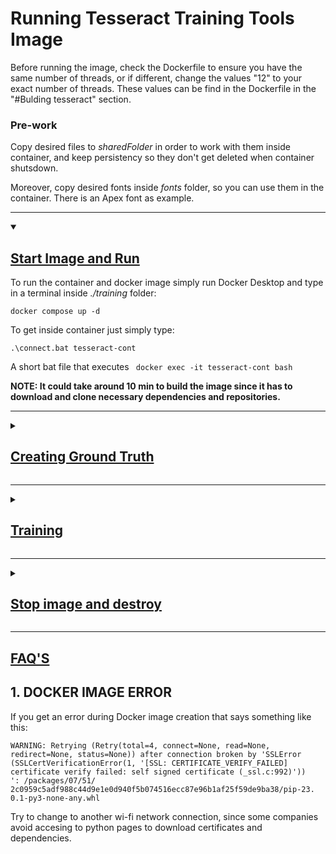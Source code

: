 # <b>Running Tesseract Training Tools Image</b>
Before running the image, check the Dockerfile to ensure you have the same number of threads, or if different, change the values "12" to your
exact number of threads. These values can be find in the Dockerfile in the "#Bulding tesseract" section.

### Pre-work 
Copy desired files to _sharedFolder_ in order to work with them inside container, and keep persistency so they don't get deleted when container shutsdown.

Moreover, copy desired fonts inside _fonts_ folder, so you can use them in the container. There is an Apex font as example.

***
<details open>
  <summary><h2><u>Start Image and Run</u></h2></summary>

  To run the container and docker image simply run Docker Desktop and type in a terminal inside _./training_ folder:

  ```
  docker compose up -d
  ```

  To get inside container just simply type:

  ```
  .\connect.bat tesseract-cont
  ```

  A short bat file that executes ``` docker exec -it tesseract-cont bash```


  **NOTE: It could take around 10 min to build the image since it has to download and clone necessary dependencies and repositories.**
</details>

<!--- 
It clones everything at the same time so you can check if has finished using ```git status```  inside each repo folder in tesseract_repos.

- <b>tesseract</b> should show next message:

  <font color="red">HEAD detached at</font> 5.2.0 

- <b>tesstrain</b> should show next message:

  <font color="red">HEAD detached at</font> 43ff100 

- <b>langdata_lstm</b> should show next message:

  On branch main. Your branch is up to date with 'origin/main'.

  nothing to commit, working tree clean

- <b>tessdata_best</b> should show next message:

  On branch main. Your branch is up to date with 'origin/main'.

  nothing to commit, working tree clean

Otherwise, wait until those messages show up.
--->
***

<details>
<summary><h2><u>Creating Ground Truth</u></summary>

Before training you'll have to create a database. The script groundTruth.py inside _trainingFont_ is able to create a database from a plain text file, containing all characters from a certain lenguage. 

You can use also a custom file so the model is trained with your data. However make sure that your document has an extension like
[lenguage].training_text and there can not be empty lines. 

To launch the script  you need to specify, at least, a lenguage and font name, otherwise it won't work.

Type the following command:

```
python grounTruth.py -l [lenguage] -f [fontName]
```

### Script Flags
Here a summary of all the flags available in the script.

| Flag |  Shortcut  | Description |
|-----------|-----------|-----------|
| --leanguage   | -l   | Lenguage you wish to train your font. Need to be recognized by tesseract.   |
| --fontname   | -f   | Font name registered in font file.|
| --directory   | -dir   | Custom directory where is stored custom text file to create ground truth.|
| --clear   | -cl   | Clear folder that stores ground truth. Need to specify also lenguage and font name.|

Moreover, you can launch the script with ```--help``` to see the full list of flags.

**Note**: all lenguages recognized by tesseract: https://github.com/tesseract-ocr/langdata_lstm

</details>

***
<details>
<summary><h2><u>Training</u></summary></h2>

If you haven't placed your font inside _fonts_ folder before creating this image, copy it in mentioned folder so you can use it inside container.


In the container, copy custom font file inside _/usr/local/share/fonts_ and run the following command so the OS recognize the font.
```
fc-cache -f -v
```

Launch trainTess.py script  inside _trainingFont_ folder with following syntax:

``` 
python trainTess.py -l [lenguaje] -f [fontName] -it [num max training iterations]
```

For instance, to train the example font Apex with an english lenguage, it should look like this:

``` 
python trainTess.py -l eng -f Apex -it 1000
```

### Script Flags
Here a summary of all the flags available in the script.

| Flag |  Shortcut  | Description |
|-----------|-----------|-----------|
| --leanguage   | -l   | Lenguage you wish to train your font. Need to be recognized by tesseract.   |
| --fontname   | -f   | Font name registered in font file.|
| --iterations   | -it   | Number of max iterations for training.|
| --clear   | -cl   | Clear folder that stores training data. Need to specify also lenguage and font name.|

Moreover, you can launch the script with ```--help``` to see the full list of flags.

**Note**: all lenguages recognized by tesseract: https://github.com/tesseract-ocr/langdata_lstm

**NOTE: The final trained model should be copied to _trainedModel_ folder inside _trainingFont_.**

<!---Copy desired lenguage traineddata to tesseract/tessdata/

Create ground-truth for desired custom font using python script.

Go to tesstrain and run with custom font and number of iterations (i.e we use Apex name font):

```
TESSDATA_PREFIX=../tesseract/tessdata make training MODEL_NAME=Apex START_MODEL=eng TESSDATA=../tesseract/tessdata MAX_ITERATIONS=100
```-->

If you get an error saying ***<span style="color:red;">bc: command not found</span>*** just run ```apt-get install bc``` and try again. 

### Testing Model

To test the model just follow the this command syntax in a terminal inside _tesstrain_ folder: 

```
tesseract [imagePath] [output]
```

For example:

```
tesseract data/Apex_data/Apex-ground-truth/eng/eng_1.tif stdout --tessdata-dir /home/tesseract_repos/tesstrain/data/Apex_data/Apex-eng-output --user-words /home/tesseract_repos/langdata_lstm/eng --psm 7 -l Apex --loglevel ALL
```

This command will extract the text from _eng_1.tif_ image and will print it in the terminal. It will use the trained data store in _Apex_data/Apex-eng-output_. 

If you wish to check all script options, you can run ```tesseract --help-extra``` in same folder, or check out its manual in https://github.com/tesseract-ocr/tesseract/blob/main/doc/tesseract.1.asc or https://muthu.co/all-tesseract-ocr-options/.

</details>

***

<details>
<summary><h2><u>Stop image and destroy</u></summary></h2>

Then to stop and delete container simply type:

```
docker compose down
```

If you wish to delete also the image, add ```--rmi 'all'``` to the command.

However if you just want to stop the container run:

```
docker compose stop
```

And then, to run it again type:

```
docker compose start
```
</details>

***

## <u>FAQ'S</u>

## 1. DOCKER IMAGE ERROR
If you get an error during Docker image creation that says something like this:
```
WARNING: Retrying (Retry(total=4, connect=None, read=None, 
redirect=None, status=None)) after connection broken by 'SSLError
(SSLCertVerificationError(1, '[SSL: CERTIFICATE_VERIFY_FAILED] 
certificate verify failed: self signed certificate (_ssl.c:992)'))
': /packages/07/51/
2c0959c5adf988c44d9e1e0d940f5b074516ecc87e96b1af25f59de9ba38/pip-23.
0.1-py3-none-any.whl
``` 

Try to change to another wi-fi network connection, since some companies avoid accesing to python pages to download certificates and dependencies.

